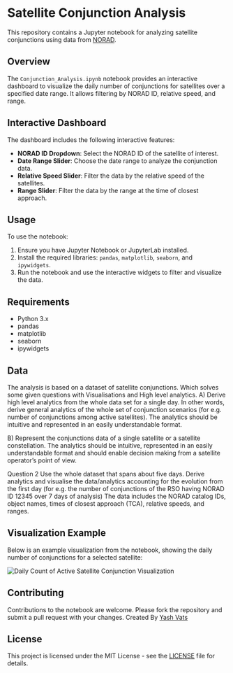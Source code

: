 # Satellite Conjunction Analysis

This repository contains a Jupyter notebook for analyzing satellite conjunctions using data from [NORAD](https://celestrak.org/SOCRATES/socrates-format.php).

## Overview

The `Conjunction_Analysis.ipynb` notebook provides an interactive dashboard to visualize the daily number of conjunctions for satellites over a specified date range. It allows filtering by NORAD ID, relative speed, and range.

## Interactive Dashboard

The dashboard includes the following interactive features:

- **NORAD ID Dropdown**: Select the NORAD ID of the satellite of interest.
- **Date Range Slider**: Choose the date range to analyze the conjunction data.
- **Relative Speed Slider**: Filter the data by the relative speed of the satellites.
- **Range Slider**: Filter the data by the range at the time of closest approach.

## Usage

To use the notebook:

1. Ensure you have Jupyter Notebook or JupyterLab installed.
2. Install the required libraries: `pandas`, `matplotlib`, `seaborn`, and `ipywidgets`.
3. Run the notebook and use the interactive widgets to filter and visualize the data.

## Requirements

- Python 3.x
- pandas
- matplotlib
- seaborn
- ipywidgets

## Data

The analysis is based on a dataset of satellite conjunctions. Which solves some given questions with Visualisations and High level analytics.
A) Derive high level analytics from the whole data set for a single day. In other
words, derive general analytics of the whole set of conjunction scenarios (for e.g.
number of conjunctions among active satellites). The analytics should be intuitive
and represented in an easily understandable format.

B) Represent the conjunctions data of a single satellite or a satellite constellation.
The analytics should be intuitive, represented in an easily understandable format and
should enable decision making from a satellite operator’s point of view.

Question 2
Use the whole dataset that spans about five days. Derive analytics and visualise the
data/analytics accounting for the evolution from the first day (for e.g. the number of
conjunctions of the RSO having NORAD ID 12345 over 7 days of analysis)
The data includes the NORAD catalog IDs, object names, times of closest approach (TCA), relative speeds, and ranges.

## Visualization Example

Below is an example visualization from the notebook, showing the daily number of conjunctions for a selected satellite:

![Daily Count of Active Satellite Conjunction Visualization](https://github.com/yoyo-gitroi/Conjunction_analysis/assets/67566026/b0561cd3-b123-45d3-98d5-09e222a037b1)

## Contributing

Contributions to the notebook are welcome. Please fork the repository and submit a pull request with your changes.
Created By [Yash Vats](ywaths@gmail.com)

## License

This project is licensed under the MIT License - see the [LICENSE](LICENSE) file for details.
